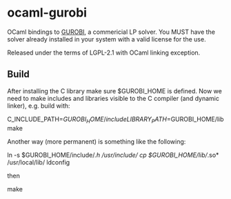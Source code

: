 # ocaml-gurobi

OCaml bindings to [GUROBI](http://www.gurobi.com/products/gurobi-optimizer), a commericial LP
solver. You MUST have the solver already installed in your system with a valid license for the use.

Released under the terms of LGPL-2.1 with OCaml linking exception.

Build
-----

After installing the C library make sure $GUROBI_HOME is defined.
Now we need to make includes and libraries visible to the C compiler (and dynamic linker), e.g. build with:

  C_INCLUDE_PATH=$GUROBI_HOME/include LIBRARY_PATH=$GUROBI_HOME/lib make

Another way (more permanent) is something like the following:

  ln -s $GUROBI_HOME/include/*.h /usr/include/
  cp $GUROBI_HOME/lib/*.so* /usr/local/lib/
  ldconfig

then

  make
